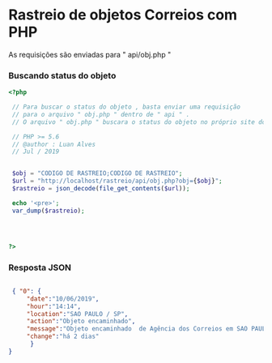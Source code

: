 # Rastreio de objetos Correios com PHP

As requisições são enviadas para " api/obj.php "

### Buscando status do objeto
```php
<?php

 // Para buscar o status do objeto , basta enviar uma requisição
 // para o arquivo " obj.php " dentro de " api " .
 // O arquivo " obj.php " buscara o status do objeto no próprio site dos correios

 // PHP >= 5.6
 // @author : Luan Alves
 // Jul / 2019


 $obj = "CODIGO DE RASTREIO;CODIGO DE RASTREIO";
 $url = "http://localhost/rastreio/api/obj.php?obj={$obj}";
 $rastreio = json_decode(file_get_contents($url));

 echo '<pre>';
 var_dump($rastreio);




?>
```

### Resposta JSON
```json

 { "0": {
     "date":"10/06/2019",
     "hour":"14:14",
     "location":"SAO PAULO / SP",
     "action":"Objeto encaminhado",
     "message":"Objeto encaminhado  de Agência dos Correios em SAO PAULO / SP para Unidade de Tratamento em SAO PAULO / SP",
     "change":"há 2 dias"
      }
}

```
